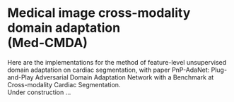 # Medical image cross-modality domain adaptation <br> (Med-CMDA)
Here are the implementations for the method of feature-level unsupervised domain adaptation on cardiac segmentation, with paper
PnP-AdaNet: Plug-and-Play Adversarial Domain Adaptation Network with a Benchmark at Cross-modality Cardiac Segmentation.
<br>
Under construction ...


